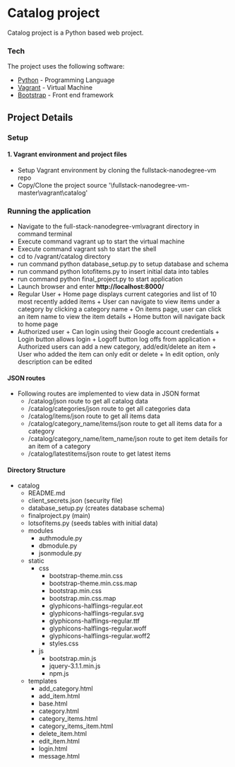 # Catalog project

Catalog project is a Python based web project.


### Tech

The project uses the following software:

* [Python](https://www.python.org/) - Programming Language
* [Vagrant](https://www.vagrantup.com/) - Virtual Machine
* [Bootstrap](http://www.getbootstrap.com/) - Front end framework

## Project Details

### Setup

#### 1. Vagrant environment and project files
+ Setup Vagrant environment by cloning the fullstack-nanodegree-vm repo
+ Copy/Clone the project source '<Vagrant location>\fullstack-nanodegree-vm-master\vagrant\catalog'

### Running the application
+ Navigate to the full-stack-nanodegree-vm\vagrant directory in command terminal
+ Execute command vagrant up to start the virtual machine
+ Execute command vagrant ssh to start the shell
+ cd to /vagrant/catalog directory
+ run command python database_setup.py to setup database and schema
+ run command python lotofitems.py to insert initial data into tables
+ run command python final_project.py to start application
+ Launch browser and enter **http://localhost:8000/**
+ Regular User
        + Home page displays current categories and list of 10 most recently added items
        + User can navigate to view items under a category by clicking a category name
        + On items page, user can click an item name to view the item details
        + Home button will navigate back to home page
+ Authorized user
        + Can login using their Google account credentials
        + Login button allows login
        + Logoff button log offs from application
        + Authorized users can add a new category, add/edit/delete an item
        + User who added the item can only edit or delete 
        + In edit option, only description can be edited

#### JSON routes
+ Following routes are implemented to view data in JSON format
    + /catalog/json route to get all catalog data
    + /catalog/categories/json route to get all categories data
    + /catalog/items/json route to get all items data
    + /catalog/category_name/items/json route to get all items data for a category
    + /catalog/category_name/item_name/json route to get item details for an item of a category
    + /catalog/latestitems/json route to get latest items
    
#### Directory Structure
* catalog
    + README.md
    + client_secrets.json (security file)
    + database_setup.py (creates database schema)
    + finalproject.py (main)
    + lotsofitems.py (seeds tables with initial data)
    + modules
        + authmodule.py
        + dbmodule.py
        + jsonmodule.py
    + static
        + css
            + bootstrap-theme.min.css
            + bootstrap-theme.min.css.map
            + bootstrap.min.css
            + bootstrap.min.css.map
            + glyphicons-halflings-regular.eot
            + glyphicons-halflings-regular.svg
            + glyphicons-halflings-regular.ttf
            + glyphicons-halflings-regular.woff
            + glyphicons-halflings-regular.woff2
            + styles.css
        + js
            + bootstrap.min.js
            + jquery-3.1.1.min.js
            + npm.js
    + templates
        + add_category.html
        + add_item.html
        + base.html
        + category.html
        + category_items.html
        + category_items_item.html
        + delete_item.html
        + edit_item.html
        + login.html
        + message.html
